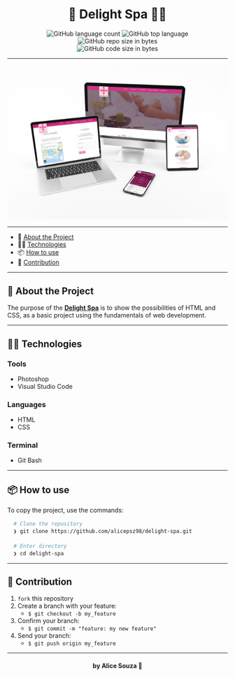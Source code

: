 <h1 align="center">
  🌺 Delight Spa 👩‍💻 
</h1>
<p align="center">
  <img alt="GitHub language count" src="https://img.shields.io/github/languages/count/alicepsz98/delight-spa">

  <img alt="GitHub top language" src="https://img.shields.io/github/languages/top/alicepsz98/delight-spa?logo=html">

  <img alt="GitHub repo size in bytes" src="https://img.shields.io/github/repo-size/alicepsz98/delight-spa?color=green">

  <br>

  <img alt="GitHub code size in bytes" src="https://img.shields.io/github/last-commit/alicepsz98/delight-spa">

---

<p align="center">
  <img alt="Mockup do site" src="./img/delight-spa.png" />
</p>

---

- :rocket: [About the Project](#rocket-sobre-o-projeto)
- 👩‍💻 [Technologies](#%EF%B8%8F-tecnogias-utilizadas)
- 📦️ [How to use](#%EF%B8%8F-como-utilizar-o-projeto)
- 🤔️ [Contribution](#%EF%B8%8F-como-contribuir)

---

## :rocket: About the Project

The purpose of the **[Delight Spa](https://alicepsz98.github.io/delight-spa/index.html)** is to show the possibilities of HTML and CSS, as a basic project using the fundamentals of web development.

---

## 👩‍💻 Technologies

### Tools

- Photoshop
- Visual Studio Code

### Languages

- HTML
- CSS

### Terminal

- Git Bash

---

## 📦️ How to use

To copy the project, use the commands:

```bash
  # Clone the repository
  ❯ git clone https://github.com/alicepsz98/delight-spa.git

  # Enter directory
  ❯ cd delight-spa
```

---

## 🤔️ Contribution

1. `fork` this repository
2. Create a branch with your feature:
   - `$ git checkout -b my_feature`
3. Confirm your branch:
   - `$ git commit -m "feature: my new feature"`
4. Send your branch:
   - `$ git push origin my_feature`

---

<h4 align="center">
 by Alice Souza 💚
</h4>

